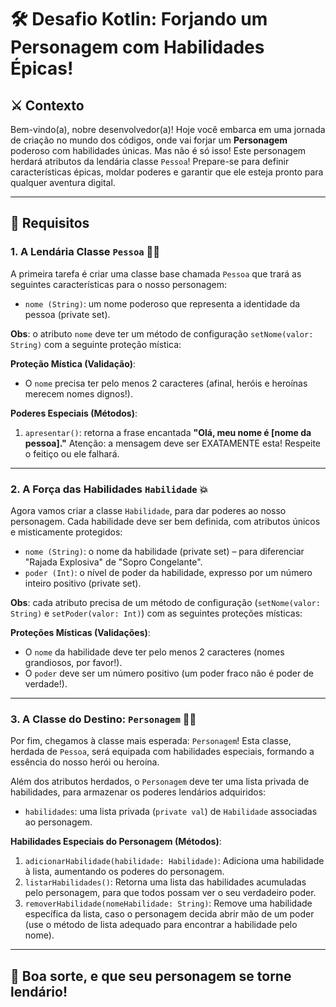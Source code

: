 # 🛠️ Desafio Kotlin: Forjando um Personagem com Habilidades Épicas!

## ⚔️ Contexto

Bem-vindo(a), nobre desenvolvedor(a)! Hoje você embarca em uma jornada de criação no mundo dos códigos, onde vai forjar um **Personagem** poderoso com habilidades únicas. Mas não é só isso! Este personagem herdará atributos da lendária classe `Pessoa`! Prepare-se para definir características épicas, moldar poderes e garantir que ele esteja pronto para qualquer aventura digital.

---

## 📜 Requisitos

### 1. A Lendária Classe `Pessoa` 🧙‍♂️

A primeira tarefa é criar uma classe base chamada `Pessoa` que trará as seguintes características para o nosso personagem:

- `nome (String)`: um nome poderoso que representa a identidade da pessoa (private set).

**Obs**: o atributo `nome` deve ter um método de configuração `setNome(valor: String)` com a seguinte proteção mística:

**Proteção Mística (Validação)**:
- O `nome` precisa ter pelo menos 2 caracteres (afinal, heróis e heroínas merecem nomes dignos!).

**Poderes Especiais (Métodos)**:
1. `apresentar()`: retorna a frase encantada **"Olá, meu nome é [nome da pessoa]."** Atenção: a mensagem deve ser EXATAMENTE esta! Respeite o feitiço ou ele falhará.

---

### 2. A Força das Habilidades `Habilidade` 💥

Agora vamos criar a classe `Habilidade`, para dar poderes ao nosso personagem. Cada habilidade deve ser bem definida, com atributos únicos e misticamente protegidos:

- `nome (String)`: o nome da habilidade (private set) – para diferenciar "Rajada Explosiva" de "Sopro Congelante".
- `poder (Int)`: o nível de poder da habilidade, expresso por um número inteiro positivo (private set).

**Obs**: cada atributo precisa de um método de configuração (`setNome(valor: String)` e `setPoder(valor: Int)`) com as seguintes proteções místicas:

**Proteções Místicas (Validações)**:
- O `nome` da habilidade deve ter pelo menos 2 caracteres (nomes grandiosos, por favor!).
- O `poder` deve ser um número positivo (um poder fraco não é poder de verdade!).

---

### 3. A Classe do Destino: `Personagem` 🦸‍♂️

Por fim, chegamos à classe mais esperada: `Personagem`! Esta classe, herdada de `Pessoa`, será equipada com habilidades especiais, formando a essência do nosso herói ou heroína.

Além dos atributos herdados, o `Personagem` deve ter uma lista privada de habilidades, para armazenar os poderes lendários adquiridos:

- `habilidades`: uma lista privada (`private val`) de `Habilidade` associadas ao personagem.

**Habilidades Especiais do Personagem (Métodos)**:
1. `adicionarHabilidade(habilidade: Habilidade)`: Adiciona uma habilidade à lista, aumentando os poderes do personagem.
2. `listarHabilidades()`: Retorna uma lista das habilidades acumuladas pelo personagem, para que todos possam ver o seu verdadeiro poder.
3. `removerHabilidade(nomeHabilidade: String)`: Remove uma habilidade específica da lista, caso o personagem decida abrir mão de um poder (use o método de lista adequado para encontrar a habilidade pelo nome).

---

## 🌟 Boa sorte, e que seu personagem se torne lendário!

